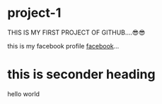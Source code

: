 # project-1
THIS IS MY FIRST PROJECT OF GITHUB....😎😎

this is my facebook profile [facebook](https://www.facebook.com/profile.php?id=100062750746953)...

# this is seconder heading

hello world
